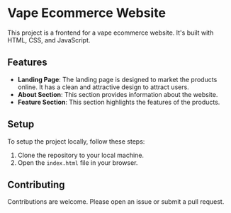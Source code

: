 # Vape Ecommerce Website

This project is a frontend for a vape ecommerce website. It's built with HTML, CSS, and JavaScript.

 
## Features

- **Landing Page**: The landing page is designed to market the products online. It has a clean and attractive design to attract users.
- **About Section**: This section provides information about the website.
- **Feature Section**: This section highlights the features of the products.

## Setup

To setup the project locally, follow these steps:

1. Clone the repository to your local machine.
2. Open the `index.html` file in your browser.

## Contributing

Contributions are welcome. Please open an issue or submit a pull request.
